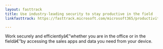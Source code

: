 ```yaml
---
layout: fasttrack
title: Use industry-leading security to stay productive in the field
linkfasttrack: https://fasttrack.microsoft.com/microsoft365/productivitylibrary/Use-industryleading-security-to-stay-productive-in-the-field 

---
```

Work securely and efficientlyâ€”whether you are in the office or in the fieldâ€”by accessing the sales apps and data you need from your device.